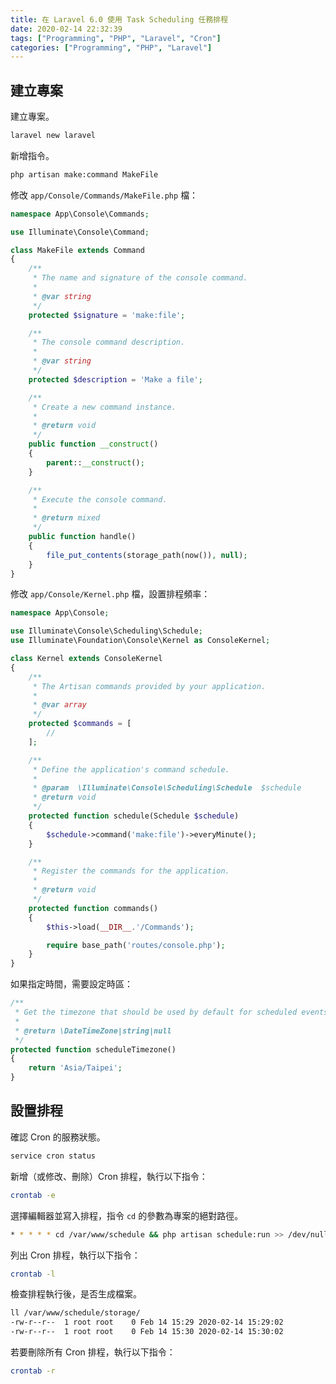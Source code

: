 ```yaml
---
title: 在 Laravel 6.0 使用 Task Scheduling 任務排程
date: 2020-02-14 22:32:39
tags: ["Programming", "PHP", "Laravel", "Cron"]
categories: ["Programming", "PHP", "Laravel"]
---
```


## 建立專案

建立專案。

```bash
laravel new laravel
```

新增指令。

```bash
php artisan make:command MakeFile
```

修改 `app/Console/Commands/MakeFile.php` 檔：

```php
namespace App\Console\Commands;

use Illuminate\Console\Command;

class MakeFile extends Command
{
    /**
     * The name and signature of the console command.
     *
     * @var string
     */
    protected $signature = 'make:file';

    /**
     * The console command description.
     *
     * @var string
     */
    protected $description = 'Make a file';

    /**
     * Create a new command instance.
     *
     * @return void
     */
    public function __construct()
    {
        parent::__construct();
    }

    /**
     * Execute the console command.
     *
     * @return mixed
     */
    public function handle()
    {
        file_put_contents(storage_path(now()), null);
    }
}
```

修改 `app/Console/Kernel.php` 檔，設置排程頻率：

```php
namespace App\Console;

use Illuminate\Console\Scheduling\Schedule;
use Illuminate\Foundation\Console\Kernel as ConsoleKernel;

class Kernel extends ConsoleKernel
{
    /**
     * The Artisan commands provided by your application.
     *
     * @var array
     */
    protected $commands = [
        //
    ];

    /**
     * Define the application's command schedule.
     *
     * @param  \Illuminate\Console\Scheduling\Schedule  $schedule
     * @return void
     */
    protected function schedule(Schedule $schedule)
    {
        $schedule->command('make:file')->everyMinute();
    }

    /**
     * Register the commands for the application.
     *
     * @return void
     */
    protected function commands()
    {
        $this->load(__DIR__.'/Commands');

        require base_path('routes/console.php');
    }
}
```

如果指定時間，需要設定時區：

```php
/**
 * Get the timezone that should be used by default for scheduled events.
 *
 * @return \DateTimeZone|string|null
 */
protected function scheduleTimezone()
{
    return 'Asia/Taipei';
}
```

## 設置排程

確認 Cron 的服務狀態。

```bash
service cron status
```

新增（或修改、刪除）Cron 排程，執行以下指令：

```bash
crontab -e
```

選擇編輯器並寫入排程，指令 `cd` 的參數為專案的絕對路徑。

```bash
* * * * * cd /var/www/schedule && php artisan schedule:run >> /dev/null 2>&1
```

列出 Cron 排程，執行以下指令：

```bash
crontab -l
```

檢查排程執行後，是否生成檔案。

```bash
ll /var/www/schedule/storage/
-rw-r--r--  1 root root    0 Feb 14 15:29 2020-02-14 15:29:02
-rw-r--r--  1 root root    0 Feb 14 15:30 2020-02-14 15:30:02
```

若要刪除所有 Cron 排程，執行以下指令：

```bash
crontab -r
```
